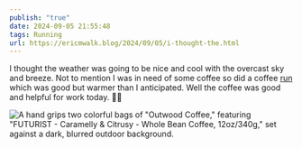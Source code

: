 ```yaml
---
publish: "true"
date: 2024-09-05 21:55:48
tags: Running
url: https://ericmwalk.blog/2024/09/05/i-thought-the.html
---
```


I thought the weather was going to be nice and cool with the overcast sky and breeze. Not to mention I was in need of some coffee so did a coffee [run]([https://strava.com/activities/12334907312](https://strava.com/activities/12334907312)) which was good but warmer than I anticipated. Well the coffee was good and helpful for work today. 🤷‍♂️

![A hand grips two colorful bags of "Outwood Coffee," featuring "FUTURIST - Caramelly & Citrusy - Whole Bean Coffee, 12oz/340g," set against a dark, blurred outdoor background.](https://ericmwalk.blog/uploads/2024/img-1820.jpeg)